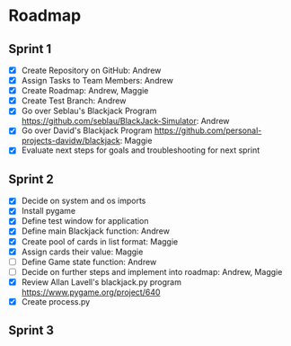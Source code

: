 # Roadmap
## Sprint 1
- [x] Create Repository on GitHub: Andrew
- [x] Assign Tasks to Team Members: Andrew
- [x] Create Roadmap: Andrew, Maggie
- [x] Create Test Branch: Andrew
- [x] Go over Seblau's Blackjack Program <https://github.com/seblau/BlackJack-Simulator>: Andrew
- [x] Go over David's Blackjack Program <https://github.com/personal-projects-davidw/blackjack>: Maggie 
- [x] Evaluate next steps for goals and troubleshooting for next sprint

## Sprint 2
- [x] Decide on system and os imports
- [x] Install pygame
- [x] Define test window for application
- [x] Define main Blackjack function: Andrew
- [x] Create pool of cards in list format: Maggie 
- [x] Assign cards their value: Maggie
- [ ] Define Game state function: Andrew
- [ ] Decide on further steps and implement into roadmap: Andrew, Maggie
- [x] Review Allan Lavell's blackjack.py program <https://www.pygame.org/project/640>
- [x] Create process.py

## Sprint 3
